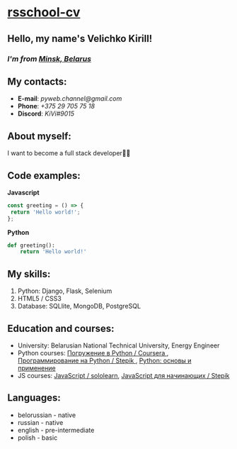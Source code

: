 # [rsschool-cv](https://pywebchannel.github.io/rsschool-cv/cv)
## Hello, my name's Velichko Kirill!
### _I'm from [Minsk, Belarus](https://www.google.com/maps/place/%D0%9C%D0%B8%D0%BD%D1%81%D0%BA/@53.88464,27.5933684,11z)_
## My contacts:
* **E-mail**: _pyweb.channel@gmail.com_
* **Phone**: _+375 29 705 75 18_
* **Discord**: _KiVi#9015_
## About myself:
I want to become a full stack developer👨‍💻
## Code examples:
**Javascript**
```javascript
const greeting = () => {
 return 'Hello world!';
};
```
**Python**
```python
def greeting():
    return 'Hello world!'
```
## My skills:
1. Python: Django, Flask, Selenium
1. HTML5 / CSS3
1. Database: SQLlite, MongoDB, PostgreSQL
## Education and courses:
* University: Belarusian National Technical University, Energy Engineer
* Python courses: [Погружение в Python / Сoursera ](https://www.coursera.org/account/accomplishments/verify/SG585A5WUCW8), [Программирование на Python / Stepik ](https://stepik.org/certificate/fa6f23ca19109bf55052a63d34f0626a570fd1de.pdf), [Python: основы и применение](https://stepik.org/cert/136110)
* JS courses: [JavaScript / sololearn](https://www.sololearn.com/Certificate/CT-8MAUO5FB/pdf), [JavaScript для начинающих / Stepik](https://stepik.org/cert/336476)
## Languages:
* belorussian - native
* russian - native
* english - pre-intermediate
* polish - basic
